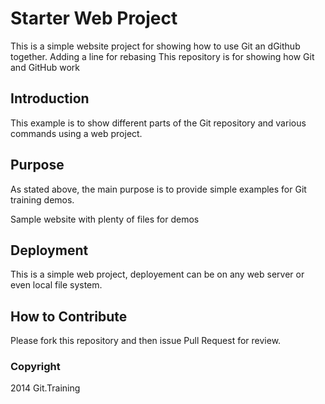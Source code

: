 # Starter Web Project

This is a simple website project for showing how to use Git an dGithub together.
Adding a line for rebasing
This repository is for showing how Git and GitHub work
## Introduction

This example is to show different parts of the Git repository and various commands using a web project.

## Purpose

As stated above, the main purpose is to provide simple examples for Git training demos.

Sample website with plenty of files for demos

## Deployment

This is a simple web project, deployement can be on any web server or even local file system.

## How to Contribute

Please fork this repository and then issue Pull Request for review.

### Copyright
2014 Git.Training